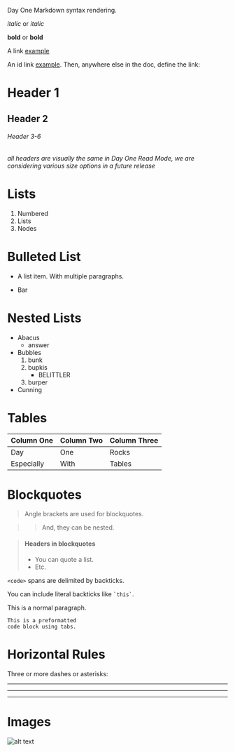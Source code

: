 Day One Markdown syntax rendering. 

*italic* or _italic_ 

**bold** or __bold__

A link [example](http://url.com/ "Title")

An id link [example][id]. Then, anywhere
else in the doc, define the link:

  [id]: http://example.com/  "Title"

# Header 1

## Header 2

###### Header 3-6

*all headers are visually the same in Day One Read Mode, we are considering various size options in a future release*


# Lists

1.  Numbered 
2.  Lists
3.  Nodes

# Bulleted List

*   A list item.
    With multiple paragraphs.

*   Bar


# Nested Lists

*   Abacus
    * answer
*   Bubbles
    1.  bunk
    2.  bupkis
        * BELITTLER
    3. burper
*   Cunning


# Tables

Column One | Column Two | Column  Three
:------- | :------- | :-------
Day | One | Rocks
Especially | With | Tables



# Blockquotes

> Angle brackets
> are used for blockquotes.

> > And, they can be nested.

> #### Headers in blockquotes
> 
> * You can quote a list.
> * Etc.


`<code>` spans are delimited
by backticks.

You can include literal backticks
like `` `this` ``.


This is a normal paragraph.

    This is a preformatted
    code block using tabs.


# Horizontal Rules

Three or more dashes or asterisks:

---

* * *

- - - -



# Images

![alt text](https://dl.dropbox.com/u/5401398/dayone-folder.png "Title")
